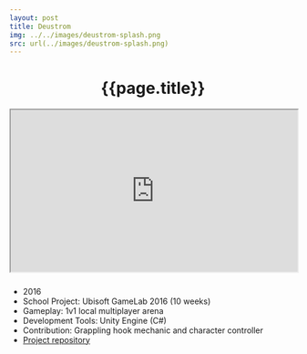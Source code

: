 ```yaml
---
layout: post
title: Deustrom
img: ../../images/deustrom-splash.png
src: url(../images/deustrom-splash.png)
---
```

<h1 style="text-align:center">{{page.title}}</h1>
<div style="position:relative; width:100%; height:0px; padding-bottom:56.25%; margin-bottom:2em;">
    <iframe style="position:absolute; left:0; top:0; width:100%; height:100%" src="https://www.youtube.com/embed/-N7OAtJSWYM"></iframe>
</div>

* 2016
* School Project: Ubisoft GameLab 2016 (10 weeks) 
* Gameplay: 1v1 local multiplayer arena
* Development Tools: Unity Engine (C#)
* Contribution: Grappling hook mechanic and character controller
* [Project repository](https://github.com/ferdbold/deustrom)